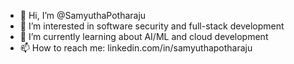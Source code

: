 - 👋 Hi, I’m @SamyuthaPotharaju
- 👀 I’m interested in software security and full-stack development
- 🌱 I’m currently learning about AI/ML and cloud development
- 📫 How to reach me: linkedin.com/in/samyuthapotharaju

<!---
SamyuthaPotharaju/SamyuthaPotharaju is a ✨ special ✨ repository because its `README.md` (this file) appears on your GitHub profile.
You can click the Preview link to take a look at your changes.
--->
